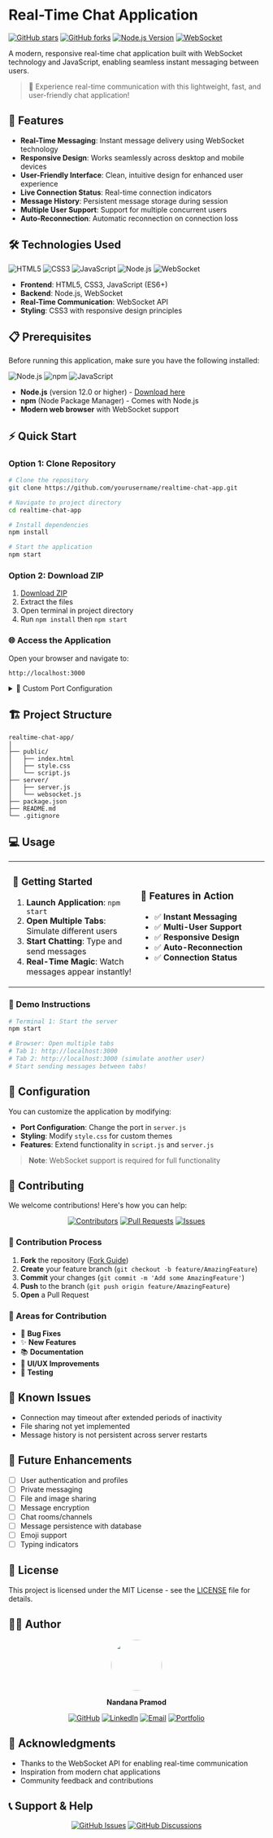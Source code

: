 # Real-Time Chat Application

[![GitHub stars](https://img.shields.io/github/stars/yourusername/realtime-chat-app.svg?style=social&label=Star)](https://github.com/nandanaap/realtime-chat-app)
[![GitHub forks](https://img.shields.io/github/forks/yourusername/realtime-chat-app.svg?style=social&label=Fork)](https://github.com/nandanaap/realtime-chat-app/fork)
[![Node.js Version](https://img.shields.io/badge/node-%3E%3D12.0.0-brightgreen)](https://nodejs.org/)
[![WebSocket](https://img.shields.io/badge/WebSocket-Enabled-blue.svg)](https://developer.mozilla.org/en-US/docs/Web/API/WebSocket)

A modern, responsive real-time chat application built with WebSocket technology and JavaScript, enabling seamless instant messaging between users.



> 💬 Experience real-time communication with this lightweight, fast, and user-friendly chat application!

## 🚀 Features

- **Real-Time Messaging**: Instant message delivery using WebSocket technology
- **Responsive Design**: Works seamlessly across desktop and mobile devices
- **User-Friendly Interface**: Clean, intuitive design for enhanced user experience
- **Live Connection Status**: Real-time connection indicators
- **Message History**: Persistent message storage during session
- **Multiple User Support**: Support for multiple concurrent users
- **Auto-Reconnection**: Automatic reconnection on connection loss

## 🛠️ Technologies Used

![HTML5](https://img.shields.io/badge/-HTML5-E34F26?style=flat-square&logo=html5&logoColor=white)
![CSS3](https://img.shields.io/badge/-CSS3-1572B6?style=flat-square&logo=css3&logoColor=white)
![JavaScript](https://img.shields.io/badge/-JavaScript-F7DF1E?style=flat-square&logo=javascript&logoColor=black)
![Node.js](https://img.shields.io/badge/-Node.js-339933?style=flat-square&logo=node.js&logoColor=white)
![WebSocket](https://img.shields.io/badge/-WebSocket-010101?style=flat-square&logo=socket.io&logoColor=white)

- **Frontend**: HTML5, CSS3, JavaScript (ES6+)
- **Backend**: Node.js, WebSocket
- **Real-Time Communication**: WebSocket API
- **Styling**: CSS3 with responsive design principles

## 📋 Prerequisites

Before running this application, make sure you have the following installed:

![Node.js](https://img.shields.io/badge/-Node.js-339933?style=flat-square&logo=node.js&logoColor=white)
![npm](https://img.shields.io/badge/-npm-CB3837?style=flat-square&logo=npm&logoColor=white)
![JavaScript](https://img.shields.io/badge/-JavaScript-F7DF1E?style=flat-square&logo=javascript&logoColor=black)

- **Node.js** (version 12.0 or higher) - [Download here](https://nodejs.org/)
- **npm** (Node Package Manager) - Comes with Node.js
- **Modern web browser** with WebSocket support

## ⚡ Quick Start

### Option 1: Clone Repository
```bash
# Clone the repository
git clone https://github.com/yourusername/realtime-chat-app.git

# Navigate to project directory
cd realtime-chat-app

# Install dependencies
npm install

# Start the application
npm start
```

### Option 2: Download ZIP
1. [Download ZIP](https://github.com/yourusername/realtime-chat-app/archive/main.zip)
2. Extract the files
3. Open terminal in project directory
4. Run `npm install` then `npm start`

### 🌐 Access the Application
Open your browser and navigate to:
```
http://localhost:3000
```

<details>
<summary>🔧 Custom Port Configuration</summary>

```javascript
// In server.js, modify:
const PORT = process.env.PORT || 3000; // Change 3000 to your preferred port
```
</details>

## 🏗️ Project Structure

```
realtime-chat-app/
│
├── public/
│   ├── index.html
│   ├── style.css
│   └── script.js
├── server/
│   ├── server.js
│   └── websocket.js
├── package.json
├── README.md
└── .gitignore
```

## 💻 Usage

<table>
<tr>
<td width="50%">

### 🚀 Getting Started
1. **Launch Application**: `npm start`
2. **Open Multiple Tabs**: Simulate different users
3. **Start Chatting**: Type and send messages
4. **Real-Time Magic**: Watch messages appear instantly!

</td>
<td width="50%">

### 📱 Features in Action
- ✅ **Instant Messaging**
- ✅ **Multi-User Support**
- ✅ **Responsive Design**
- ✅ **Auto-Reconnection**
- ✅ **Connection Status**

</td>
</tr>
</table>

### 🎯 Demo Instructions
```bash
# Terminal 1: Start the server
npm start

# Browser: Open multiple tabs
# Tab 1: http://localhost:3000
# Tab 2: http://localhost:3000 (simulate another user)
# Start sending messages between tabs!
```

## 🔧 Configuration

You can customize the application by modifying:

- **Port Configuration**: Change the port in `server.js`
- **Styling**: Modify `style.css` for custom themes
- **Features**: Extend functionality in `script.js` and `server.js`



> **Note**: WebSocket support is required for full functionality

## 🤝 Contributing

We welcome contributions! Here's how you can help:

<div align="center">

[![Contributors](https://img.shields.io/github/contributors/yourusername/realtime-chat-app.svg?style=for-the-badge)](https://github.com/yourusername/realtime-chat-app/graphs/contributors)
[![Pull Requests](https://img.shields.io/github/issues-pr/yourusername/realtime-chat-app.svg?style=for-the-badge)](https://github.com/yourusername/realtime-chat-app/pulls)
[![Issues](https://img.shields.io/github/issues/yourusername/realtime-chat-app.svg?style=for-the-badge)](https://github.com/yourusername/realtime-chat-app/issues)

</div>

### 🔄 Contribution Process
1. **Fork** the repository ([Fork Guide](https://docs.github.com/en/get-started/quickstart/fork-a-repo))
2. **Create** your feature branch (`git checkout -b feature/AmazingFeature`)
3. **Commit** your changes (`git commit -m 'Add some AmazingFeature'`)
4. **Push** to the branch (`git push origin feature/AmazingFeature`)
5. **Open** a Pull Request

### 🎯 Areas for Contribution
- 🐛 **Bug Fixes**
- ✨ **New Features**
- 📚 **Documentation**
- 🎨 **UI/UX Improvements**
- 🧪 **Testing**

## 🐛 Known Issues

- Connection may timeout after extended periods of inactivity
- File sharing not yet implemented
- Message history is not persistent across server restarts

## 🔮 Future Enhancements

- [ ] User authentication and profiles
- [ ] Private messaging
- [ ] File and image sharing
- [ ] Message encryption
- [ ] Chat rooms/channels
- [ ] Message persistence with database
- [ ] Emoji support
- [ ] Typing indicators

## 📄 License

This project is licensed under the MIT License - see the [LICENSE](LICENSE) file for details.

## 👨‍💻 Author

<div align="center">

<img src="https://github.com/yourusername.png" width="100" height="100" style="border-radius: 50%;">

**Nandana Pramod**

[![GitHub](https://img.shields.io/badge/-GitHub-181717?style=flat-square&logo=github)](https://github.com/yourusername)
[![LinkedIn](https://img.shields.io/badge/-LinkedIn-0077B5?style=flat-square&logo=linkedin)](https://linkedin.com/in/yourprofile)
[![Email](https://img.shields.io/badge/-Email-D14836?style=flat-square&logo=gmail&logoColor=white)](mailto:your.email@example.com)
[![Portfolio](https://img.shields.io/badge/-Portfolio-000000?style=flat-square&logo=react)](https://yourportfolio.com)

</div>

## 🙏 Acknowledgments

- Thanks to the WebSocket API for enabling real-time communication
- Inspiration from modern chat applications
- Community feedback and contributions

## 📞 Support & Help

<div align="center">

[![GitHub Issues](https://img.shields.io/github/issues/yourusername/realtime-chat-app.svg?style=for-the-badge&logo=github)](https://github.com/yourusername/realtime-chat-app/issues)
[![GitHub Discussions](https://img.shields.io/badge/GitHub-Discussions-purple?style=for-the-badge&logo=github)](https://github.com/yourusername/realtime-chat-app/discussions)





